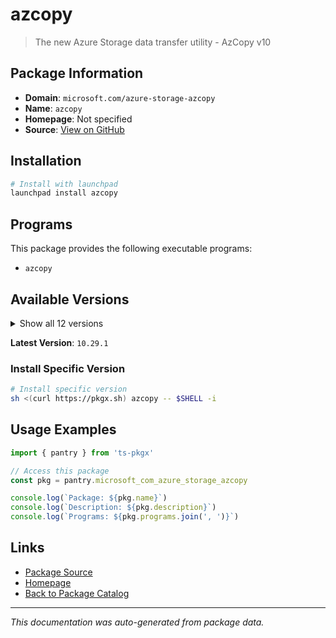 # azcopy

> The new Azure Storage data transfer utility - AzCopy v10

## Package Information

- **Domain**: `microsoft.com/azure-storage-azcopy`
- **Name**: `azcopy`
- **Homepage**: Not specified
- **Source**: [View on GitHub](https://github.com/pkgxdev/pantry/tree/main/projects/microsoft.com/azure-storage-azcopy/package.yml)

## Installation

```bash
# Install with launchpad
launchpad install azcopy
```

## Programs

This package provides the following executable programs:

- `azcopy`

## Available Versions

<details>
<summary>Show all 12 versions</summary>

- `10.29.1`, `10.29.0`, `10.28.1`, `10.28.0`, `10.27.1`
- `10.27.0`, `10.26.0`, `10.25.1`, `10.25.0`, `10.24.0`
- `10.23.0`, `10.22.2`

</details>

**Latest Version**: `10.29.1`

### Install Specific Version

```bash
# Install specific version
sh <(curl https://pkgx.sh) azcopy -- $SHELL -i
```

## Usage Examples

```typescript
import { pantry } from 'ts-pkgx'

// Access this package
const pkg = pantry.microsoft_com_azure_storage_azcopy

console.log(`Package: ${pkg.name}`)
console.log(`Description: ${pkg.description}`)
console.log(`Programs: ${pkg.programs.join(', ')}`)
```

## Links

- [Package Source](https://github.com/pkgxdev/pantry/tree/main/projects/microsoft.com/azure-storage-azcopy/package.yml)
- [Homepage](#)
- [Back to Package Catalog](../package-catalog.md)

---

*This documentation was auto-generated from package data.*
